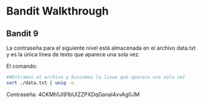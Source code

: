 # Bandit Walkthrough

## Bandit 9

La contraseña para el siguiente nivel está almacenada en el archivo data.txt y es la única línea de texto que aparece una sola vez.

El comando:

```bash
##Entramos al archivo y buscamos la linea que aparece una sola vez
sort ./data.txt | uniq -u

```
Contraseña: 4CKMh1JI91bUIZZPXDqGanal4xvAg0JM
